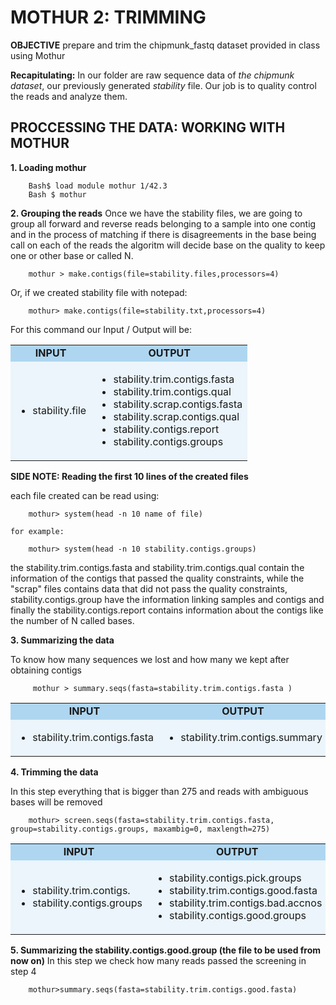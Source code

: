 
# MOTHUR 2: TRIMMING

**OBJECTIVE** prepare and trim the chipmunk_fastq dataset provided in class using Mothur

**Recapitulating:** In our folder are raw sequence data of *the chipmunk dataset*, our previously generated *stability* file. Our job is to quality control the reads and analyze them. 

## PROCCESSING THE DATA: WORKING WITH MOTHUR
**1. Loading mothur**

        Bash$ load module mothur 1/42.3
        Bash $ mothur 
**2. Grouping the reads**
Once we have the stability files, we are going to group all forward and reverse reads belonging to a sample into one contig and in the process of matching if there is disagreements in the base being call on each of the reads the algoritm will decide base on the quality to keep one or other base or called N.

        mothur > make.contigs(file=stability.files,processors=4)
        
Or, if we created stability file with notepad:
        
        mothur> make.contigs(file=stability.txt,processors=4)
        
For this command our Input / Output will be: 

<table border-left="15">
<tr>
     <td bgcolor="#AED6F1" align="center"><strong>INPUT</strong>
     </td>
     <td bgcolor="#AED6F1" align="center"><strong>OUTPUT</strong>
     </td>
</tr>
<tr>
     <td bgcolor="#EBF5FB"> 
           <ul>
                   <li> stability.file</li>
     </td>
     <td bgcolor="#EBF5FB">
          <ul>
                <li>stability.trim.contigs.fasta</li>
                <li>stability.trim.contigs.qual</li>
                <li>stability.scrap.contigs.fasta</li>
                <li>stability.scrap.contigs.qual</li>
                <li>stability.contigs.report</li>
                <li>stability.contigs.groups</li>
           </ul>
     </td>
          </tr>
 </table>


   **SIDE NOTE: Reading the first 10 lines of the created files**

   each file created can be read using:
        
        mothur> system(head -n 10 name of file)
 
    for example:

        mothur> system(head -n 10 stability.contigs.groups)
        
the stability.trim.contigs.fasta and stability.trim.contigs.qual contain the information of the contigs that passed the quality constraints, while the "scrap" files contains data that did not pass the quality constraints, stability.contigs.group have the information linking samples and contigs and finally the stability.contigs.report contains information about the contigs like the number of N called bases.

**3. Summarizing the data** 

To know how many sequences we lost and how many we kept after obtaining contigs
       
         mothur > summary.seqs(fasta=stability.trim.contigs.fasta )
<table border-left="15">
<tr>
     <td bgcolor="#AED6F1" align="center"><strong>INPUT</strong>
     </td>
     <td bgcolor="#AED6F1" align="center"><strong>OUTPUT</strong>
     </td>
</tr>
<tr>
     <td bgcolor="#EBF5FB"> 
           <ul>
           <li> stability.trim.contigs.fasta</li>
     </td>
     <td bgcolor="#EBF5FB">
           <ul>
           <li>stability.trim.contigs.summary</li> 
           </ul>
     </td>
          </tr>
 </table>

       
**4. Trimming the data**

In this step everything that is bigger than 275 and reads with ambiguous bases will be removed
        
        mothur> screen.seqs(fasta=stability.trim.contigs.fasta, group=stability.contigs.groups, maxambig=0, maxlength=275)
   
   <table border-left="15">
<tr>
     <td bgcolor="#AED6F1" align="center"><strong>INPUT</strong>
     </td>
     <td bgcolor="#AED6F1" align="center"><strong>OUTPUT</strong>
     </td>
</tr>
<tr>
     <td bgcolor="#EBF5FB"> 
           <ul>
                   <li> stability.trim.contigs.</li>
                   <li> stability.contigs.groups</li>
     </td>
     <td bgcolor="#EBF5FB">
          <ul>
          <li>stability.contigs.pick.groups</li>
          <li>stability.trim.contigs.good.fasta</li>
          <li>stability.trim.contigs.bad.accnos</li>
          <li>stability.contigs.good.groups</li>
          </ul>
     </td>
          </tr>
 </table>


**5. Summarizing the stability.contigs.good.group (the file to be used from now on)**
In this step we check how many reads passed the screening in step 4
        
        mothur>summary.seqs(fasta=stability.trim.contigs.good.fasta)
